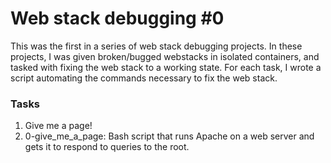 # Web stack debugging #0
This was the first in a series of web stack debugging projects. In these projects, I was given broken/bugged webstacks in isolated containers, and tasked with fixing the web stack to a working state. For each task, I wrote a script automating the commands necessary to fix the web stack.

### Tasks
1. Give me a page!
2. 0-give_me_a_page: Bash script that runs Apache on a web server and gets it to respond to queries to the root.
